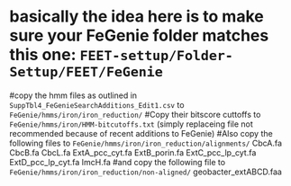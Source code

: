# basically the idea here is to make sure your FeGenie folder matches this one: `FEET-settup/Folder-Settup/FEET/FeGenie`
#copy the hmm files as outlined in `SuppTbl4_FeGenieSearchAdditions_Edit1.csv` to `FeGenie/hmms/iron/iron_reduction/` 
#Copy their bitscore cuttoffs to `FeGenie/hmms/iron/HMM-bitcutoffs.txt` (simply replaceing file not recommended because of recent additions to FeGenie)
#Also copy the following files to `FeGenie/hmms/iron/iron_reduction/alignments/`
CbcA.fa
CbcB.fa
CbcL.fa
ExtA_pcc_cyt.fa
ExtB_porin.fa
ExtC_pcc_lp_cyt.fa
ExtD_pcc_lp_cyt.fa
ImcH.fa
#and copy the following file to `FeGenie/hmms/iron/iron_reduction/non-aligned/`
geobacter_extABCD.faa
